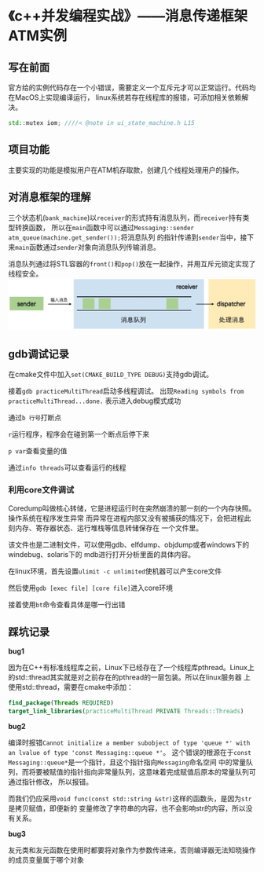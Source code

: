 # 《c++并发编程实战》——消息传递框架ATM实例

## 写在前面

官方给的实例代码存在一个小错误，需要定义一个互斥元才可以正常运行。代码均在MacOS上实现编译运行，
linux系统若存在线程库的报错，可添加相关依赖解决。
```c++
std::mutex iom; ////< @note in ui_state_machine.h L15
```

## 项目功能

主要实现的功能是模拟用户在ATM机存取款，创建几个线程处理用户的操作。

## 对消息框架的理解

三个状态机(`bank_machine`)以`receiver`的形式持有消息队列，而`receiver`持有类型转换函数，
所以在`main`函数中可以通过`Messaging::sender atm_queue(machine.get_sender());`将消息队列
的指针传递到`sender`当中，接下来`main`函数通过`sender`对象向消息队列传输消息。

消息队列通过将STL容器的`front()`和`pop()`放在一起操作，并用互斥元锁定实现了线程安全。
![](./message_queue.jpg)

## gdb调试记录

在cmake文件中加入`set(CMAKE_BUILD_TYPE DEBUG)`支持gdb调试。

接着`gdb practiceMultiThread`启动多线程调试。
出现`Reading symbols from practiceMultiThread...done.`
表示进入debug模式成功

通过`b 行号`打断点

`r`运行程序，程序会在碰到第一个断点后停下来

`p var`查看变量的值

通过`info threads`可以查看运行的线程

### 利用core文件调试

Coredump叫做核心转储，它是进程运行时在突然崩溃的那一刻的一个内存快照。操作系统在程序发生异常
而异常在进程内部又没有被捕获的情况下，会把进程此刻内存、寄存器状态、运行堆栈等信息转储保存在
一个文件里。

该文件也是二进制文件，可以使用gdb、elfdump、objdump或者windows下的windebug、solaris下的
mdb进行打开分析里面的具体内容。

在linux环境，首先设置`ulimit -c unlimited`使机器可以产生core文件

然后使用`gdb [exec file] [core file]`进入core环境

接着使用`bt`命令查看具体是哪一行出错

## 踩坑记录

**bug1**

因为在C++有标准线程库之前，Linux下已经存在了一个线程库pthread。Linux上
的std::thread其实就是对之前存在的pthread的一层包装。所以在linux服务器
上使用std::thread，需要在cmake中添加：
```cmake
find_package(Threads REQUIRED)
target_link_libraries(practiceMultiThread PRIVATE Threads::Threads)
```

**bug2**

编译时报错`Cannot initialize a member subobject of type 'queue *' with an lvalue of type 'const Messaging::queue *'`。
这个错误的根源在于`const Messaging::queue*`是一个指针，且这个指针指向`Messaging`命名空间
中的常量队列，而将要被赋值的指针指向非常量队列，这意味着完成赋值后原本的常量队列可通过指针修改，
所以报错。

而我们仍应采用`void func(const std::string &str)`这样的函数头，是因为`str`是拷贝赋值，即便新的
变量修改了字符串的内容，也不会影响str的内容，所以没有关系。

**bug3**

友元类和友元函数在使用时都要将对象作为参数传进来，否则编译器无法知晓操作的成员变量属于哪个对象
